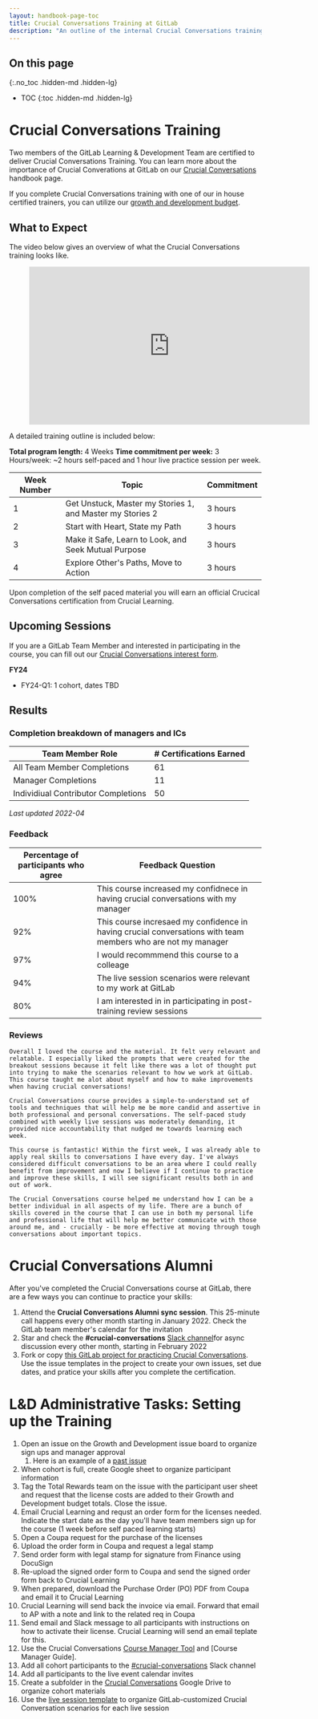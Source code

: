```yaml
---
layout: handbook-page-toc
title: Crucial Conversations Training at GitLab
description: "An outline of the internal Crucial Conversations training structure"
---
```


## On this page
{:.no_toc .hidden-md .hidden-lg}

- TOC
{:toc .hidden-md .hidden-lg}


# Crucial Conversations Training

Two members of the GitLab Learning & Development Team are certified to deliver Crucial Conversations Training. You can learn more about the importance of Crucial Converations at GitLab on our [Crucial Conversations](/handbook/leadership/crucial-conversations/) handbook page. 

If you complete Crucial Conversations training with one of our in house certified trainers, you can utilize our [growth and development budget](/handbook/total-rewards/benefits/general-and-entity-benefits/growth-and-development/#crucial-conversations-training). 

## What to Expect 

The video below gives an overview of what the Crucial Conversations training looks like. 

<figure class="video_container">
  <iframe width="560" height="315" src="https://www.youtube.com/embed/UX-ArZJJJ1U" frameborder="0" allow="accelerometer; autoplay; clipboard-write; encrypted-media; gyroscope; picture-in-picture" allowfullscreen></iframe>
</figure>

A detailed training outline is included below:

**Total program length:** 4 Weeks
**Time commitment per week:** 3 Hours/week: ~2 hours self-paced and 1 hour live practice session per week.

| Week Number | Topic | Commitment |
| ----- | ----- | ----- |
| 1 | Get Unstuck, Master my Stories 1, and Master my Stories 2 | 3 hours |
| 2 | Start with Heart, State my Path | 3 hours |
| 3 | Make it Safe, Learn to Look, and Seek Mutual Purpose | 3 hours |
| 4 | Explore Other's Paths, Move to Action | 3 hours |

Upon completion of the self paced material you will earn an official Crucical Conversations certification from Crucial Learning.

## Upcoming Sessions 

If you are a GitLab Team Member and interested in participating in the course, you can fill out our [Crucial Conversations interest form](https://docs.google.com/forms/d/e/1FAIpQLSdqwibbQZs-zL-IX9aq9Yzgozm-y3i0Vwh59T8T1nR74mxmFQ/viewform).

**FY24** 

- FY24-Q1: 1 cohort, dates TBD

## Results

### Completion breakdown of managers and ICs

| Team Member Role | # Certifications Earned |
| ----- | ----- |
| All Team Member Completions | 61 |
| Manager Completions | 11 |
| Individiual Contributor Completions | 50 |

_Last updated 2022-04_

### Feedback

| Percentage of participants who agree | Feedback Question |
| ----- | ---------- |
| 100% | This course increased my confidnece in having crucial conversations with my manager |
| 92% | This course incresaed my confidence in having crucial conversations with team members who are not my manager |
| 97% | I would recommmend this course to a colleage |
| 94% | The live session scenarios were relevant to my work at GitLab |
| 80% | I am interested in in participating in post-training review sessions |

### Reviews

`Overall I loved the course and the material. It felt very relevant and relatable. I especially liked the prompts that were created for the breakout sessions because it felt like there was a lot of thought put into trying to make the scenarios relevant to how we work at GitLab.`
`This course taught me alot about myself and how to make improvements when having crucial conversations!`

`Crucial Conversations course provides a simple-to-understand set of tools and techniques that will help me be more candid and assertive in both professional and personal conversations. The self-paced study combined with weekly live sessions was moderately demanding, it provided nice accountability that nudged me towards learning each week.`

`This course is fantastic! Within the first week, I was already able to apply real skills to conversations I have every day. I've always considered difficult conversations to be an area where I could really benefit from improvement and now I believe if I continue to practice and improve these skills, I will see significant results both in and out of work.`

`The Crucial Conversations course helped me understand how I can be a better individual in all aspects of my life. There are a bunch of skills covered in the course that I can use in both my personal life and professional life that will help me better communicate with those around me, and - crucially - be more effective at moving through tough conversations about important topics.`

# Crucial Conversations Alumni

After you've completed the Crucial Conversations course at GitLab, there are a few ways you can continue to practice your skills:

1. Attend the **Crucial Conversations Alumni sync session**. This 25-minute call happens every other month starting in January 2022. Check the GitLab team member's calendar for the invitation
1. Star and check the **#crucial-conversations** [Slack channel](https://app.slack.com/client/T02592416/C0258087472/user_profile/UBE4ZBF1N)for async discussion every other month, starting in February 2022
1. Fork or copy [this GitLab project for practicing Crucial Conversations](https://gitlab.com/gitlab-com/people-group/learning-development/crucial-conversations). Use the issue templates in the project to create your own issues, set due dates, and pratice your skills after you complete the certification.

# L&D Administrative Tasks: Setting up the Training 

1. Open an issue on the Growth and Development issue board to organize sign ups and manager approval
   1. Here is an example of a [past issue](https://gitlab.com/gitlab-com/people-group/total-rewards/-/issues/353)
1. When cohort is full, create Google sheet to organize participant information
1. Tag the Total Rewards team on the issue with the participant user sheet and request that the license costs are added to their Growth and Development budget totals. Close the issue.
1. Email Crucial Learning and requst an order form for the licenses needed. Indicate the start date as the day you'll have team members sign up for the course (1 week before self paced learning starts)
1. Open a Coupa request for the purchase of the licenses
1. Upload the order form in Coupa and request a legal stamp
1. Send order form with legal stamp for signature from Finance using DocuSign
1. Re-upload the signed order form to Coupa and send the signed order form back to Crucial Learning
1. When prepared, download the Purchase Order (PO) PDF from Coupa and email it to Crucial Learning
1. Crucial Learning will send back the invoice via email. Forward that email to AP with a note and link to the related req in Coupa
1. Send email and Slack message to all participants with instructions on how to activate their license. Crucial Learning will send an email teplate for this.
1. Use the Crucial Conversations [Course Manager Tool](https://training.vitalsmarts.com/learn/sign_out?client=gitlab) and [Course Manager Guide].
1. Add all cohort participants to the [#crucial-conversations](https://app.slack.com/client/T02592416/C0258087472) Slack channel
1. Add all participants to the live event calendar invites 
1. Create a subfolder in the [Crucial Conversations](https://drive.google.com/drive/u/1/folders/144sRv0ap4Gwp4IcM_mtkK83c4toVGJZJ?ths=true) Google Drive to organize cohort materials
1. Use the [live session template](https://docs.google.com/presentation/d/1cXLjK_9_7ndngmgW_5z4yKcLx7iCxZSNgvEVZ7fNJEs/edit?usp=sharing) to organize GitLab-customized Crucial Conversation scenarios for each live session
